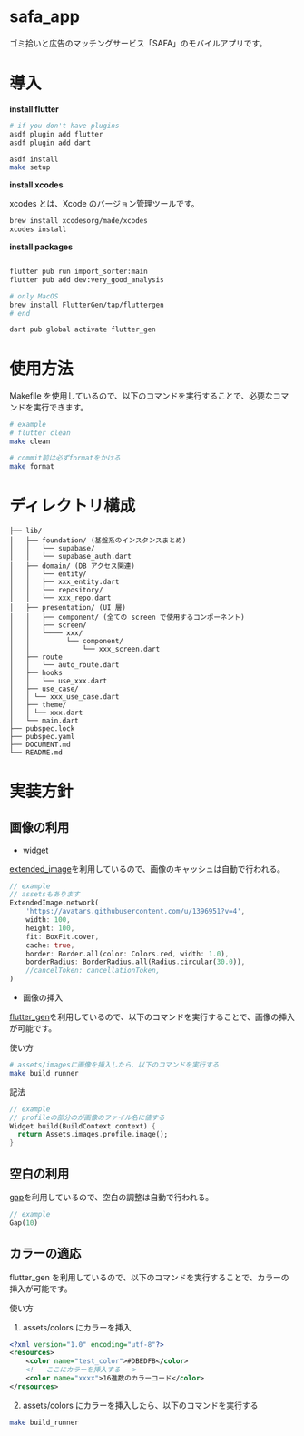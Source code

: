 # safa_app

ゴミ拾いと広告のマッチングサービス「SAFA」のモバイルアプリです。

# 導入

**install flutter**

```bash
# if you don't have plugins
asdf plugin add flutter
asdf plugin add dart

asdf install
make setup
```

**install xcodes**

xcodes とは、Xcode のバージョン管理ツールです。

```bash
brew install xcodesorg/made/xcodes
xcodes install
```

**install packages**

```bash

flutter pub run import_sorter:main
flutter pub add dev:very_good_analysis

# only MacOS
brew install FlutterGen/tap/fluttergen
# end

dart pub global activate flutter_gen


```

# 使用方法

Makefile を使用しているので、以下のコマンドを実行することで、必要なコマンドを実行できます。

```bash
# example
# flutter clean
make clean

# commit前は必ずformatをかける
make format

```

# ディレクトリ構成

```
├── lib/
│   ├── foundation/ (基盤系のインスタンスまとめ)
│   │   └── supabase/
│   │   └── supabase_auth.dart
│   ├── domain/ (DB アクセス関連)
│   │   └── entity/
│   │   ├── xxx_entity.dart
│   │   └── repository/
│   │   └── xxx_repo.dart
│   ├── presentation/ (UI 層)
│   │   ├── component/ (全ての screen で使用するコンポーネント)
│   │   ├── screen/
│   │   └──── xxx/
│   │         └── component/
│   │             └── xxx_screen.dart
│   ├── route
│   │   └── auto_route.dart
│   ├── hooks
│   │   └── use_xxx.dart
│   ├── use_case/
│   │ └── xxx_use_case.dart
│   ├── theme/
│   │ └── xxx.dart
│   └── main.dart
├── pubspec.lock
├── pubspec.yaml
├── DOCUMENT.md
└── README.md
```

# 実装方針

## 画像の利用

- widget

[extended_image](https://pub.dev/packages/extended_image)を利用しているので、画像のキャッシュは自動で行われる。

```dart
// example
// assetsもあります
ExtendedImage.network(
    'https://avatars.githubusercontent.com/u/1396951?v=4',
    width: 100,
    height: 100,
    fit: BoxFit.cover,
    cache: true,
    border: Border.all(color: Colors.red, width: 1.0),
    borderRadius: BorderRadius.all(Radius.circular(30.0)),
    //cancelToken: cancellationToken,
)
```

- 画像の挿入

[flutter_gen](https://pub.dev/packages/flutter_gen)を利用しているので、以下のコマンドを実行することで、画像の挿入が可能です。

使い方

```bash
# assets/imagesに画像を挿入したら、以下のコマンドを実行する
make build_runner
```

記法

```dart
// example
// profileの部分のが画像のファイル名に値する
Widget build(BuildContext context) {
  return Assets.images.profile.image();
}

```

## 空白の利用

[gap](https://pub.dev/packages/gap)を利用しているので、空白の調整は自動で行われる。

```dart
// example
Gap(10)
```

## カラーの適応

flutter_gen を利用しているので、以下のコマンドを実行することで、カラーの挿入が可能です。

使い方

1. assets/colors にカラーを挿入

```xml
<?xml version="1.0" encoding="utf-8"?>
<resources>
    <color name="test_color">#DBEDFB</color>
    <!-- ここにカラーを挿入する -->
    <color name="xxxx">16進数のカラーコード</color>
</resources>
```

2. assets/colors にカラーを挿入したら、以下のコマンドを実行する

```bash
make build_runner
```

<!-- TODO: auto_route, riverpod, hooks, freezed -->
